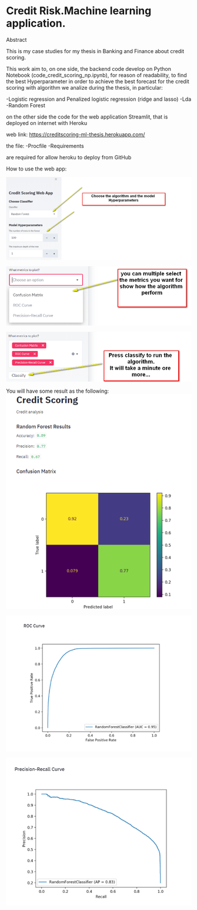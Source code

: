 # Credit Risk.Machine learning application.



Abstract 

This is my case studies for my thesis in Banking and Finance about credit scoring.

This work aim to, on one side, the backend code develop on Python Notebook (code_credit_scoring_np.ipynb), for reason of readability, to find the best Hyperparameter in order to achieve the best forecast for the credit scoring with algorithm we analize during the thesis, in particular:

-Logistic regression and Penalized logistic regression (ridge and lasso)
-Lda
-Random Forest

on the other side the code for the web application Streamlit, that is deployed on internet with Heroku

web link: https://creditscoring-ml-thesis.herokuapp.com/

the file:
-Procfile 
-Requirements

are required for allow heroku to deploy from GitHub

How to use the web app:

![alt text](https://github.com/fedeghigo/Credit-Risk.Machine-learning-application./blob/master/image.png)

![alt text](https://github.com/fedeghigo/Credit-Risk.Machine-learning-application./blob/master/image02.png)

![alt text](https://github.com/fedeghigo/Credit-Risk.Machine-learning-application./blob/master/image03.png)

You will have some result as the following:
![alt text](https://github.com/fedeghigo/Credit-Risk.Machine-learning-application./blob/master/image04.png)

![alt text](https://github.com/fedeghigo/Credit-Risk.Machine-learning-application./blob/master/image05.png)

![alt text](https://github.com/fedeghigo/Credit-Risk.Machine-learning-application./blob/master/image06.png)

